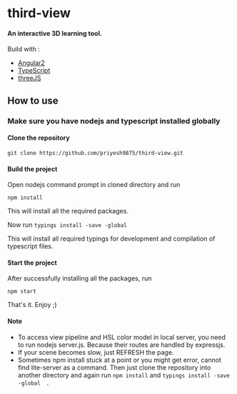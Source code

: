 # third-view


#### An interactive 3D learning tool.

Build with :

 * [Angular2]( https://angular.io/ )
 * [TypeScript](https://www.typescriptlang.org/)
 * [threeJS](http://threejs.org/)
 

## How to use

### Make sure you have nodejs and typescript installed globally

#### Clone the repository
```
git clone https://github.com/priyesh9875/third-view.git
```

#### Build the project
Open nodejs command prompt in cloned directory and run
```
npm install
```

This will install all the required packages.

Now run  ```typings install -save -global  ```

This will install all required typings for development and compilation of typescript files.
#### Start the project
After successfully installing all the packages, run
```
npm start
```

That's it. Enjoy ;)


#### Note
* To access view pipeline and HSL color model in local server, you need to run nodejs server.js. Because their routes are handled by expressjs.
* If your scene becomes slow, just REFRESH the page.
* Sometimes npm install stuck at a point or you might get error, cannot find lite-server as a command. Then just clone the repository into another directory and again run ``` npm install ``` and ```typings install -save -global  ```. 
